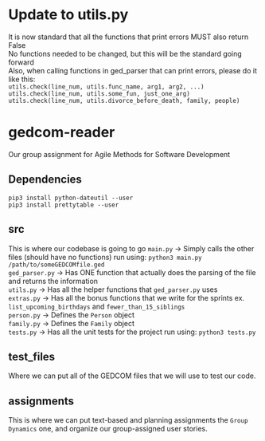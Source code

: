 # Update to utils.py
It is now standard that all the functions that print errors MUST also return False  
No functions needed to be changed, but this will be the standard going forward  
Also, when calling functions in ged_parser that can print errors, please do it like this:  
`utils.check(line_num, utils.func_name, arg1, arg2, ...)`  
`utils.check(line_num, utils.some_fun, just_one_arg)`  
`utils.check(line_num, utils.divorce_before_death, family, people)`  

# gedcom-reader
Our group assignment for Agile Methods for Software Development  

## Dependencies 
`pip3 install python-dateutil --user`  
`pip3 install prettytable --user`  

## src 
This is where our codebase is going to go 
`main.py` -> Simply calls the other files (should have no functions) run using: `python3 main.py /path/to/someGEDCOMfile.ged`  
`ged_parser.py` -> Has ONE function that actually does the parsing of the file and returns the information  
`utils.py` -> Has all the helper functions that `ged_parser.py` uses  
`extras.py` -> Has all the bonus functions that we write for the sprints ex. `list_upcoming_birthdays` and `fewer_than_15_siblings`  
`person.py` -> Defines the `Person` object  
`family.py` -> Defines the `Family` object  
`tests.py` -> Has all the unit tests for the project run using: `python3 tests.py`  


## test_files 
Where we can put all of the GEDCOM files that we will use to test our code.

## assignments 
This is where we can put text-based and planning assignments the `Group Dynamics` one, and organize our group-assigned user stories. 


